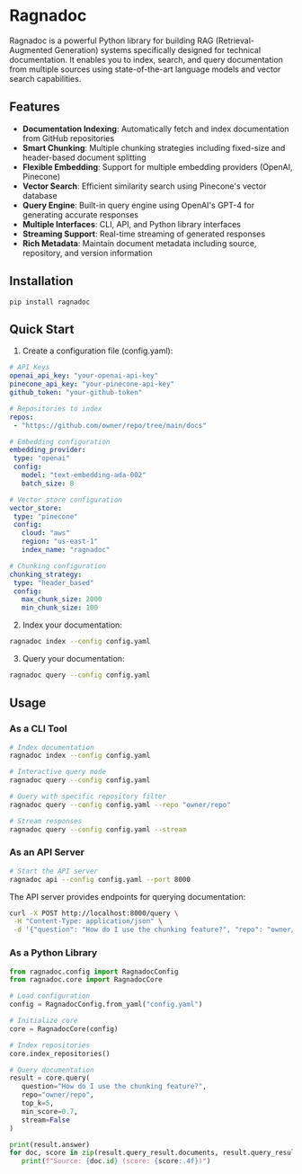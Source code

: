 # Ragnadoc

Ragnadoc is a powerful Python library for building RAG (Retrieval-Augmented Generation) systems specifically designed for technical documentation. It enables you to index, search, and query documentation from multiple sources using state-of-the-art language models and vector search capabilities.

## Features

- **Documentation Indexing**: Automatically fetch and index documentation from GitHub repositories
- **Smart Chunking**: Multiple chunking strategies including fixed-size and header-based document splitting
- **Flexible Embedding**: Support for multiple embedding providers (OpenAI, Pinecone)
- **Vector Search**: Efficient similarity search using Pinecone's vector database
- **Query Engine**: Built-in query engine using OpenAI's GPT-4 for generating accurate responses
- **Multiple Interfaces**: CLI, API, and Python library interfaces
- **Streaming Support**: Real-time streaming of generated responses
- **Rich Metadata**: Maintain document metadata including source, repository, and version information

## Installation

`pip install ragnadoc`

## Quick Start

1. Create a configuration file (config.yaml):

```yaml
# API Keys
openai_api_key: "your-openai-api-key"
pinecone_api_key: "your-pinecone-api-key"
github_token: "your-github-token"

# Repositories to index
repos:
 - "https://github.com/owner/repo/tree/main/docs"

# Embedding configuration
embedding_provider:
 type: "openai"
 config:
   model: "text-embedding-ada-002"
   batch_size: 8

# Vector store configuration
vector_store:
 type: "pinecone"
 config:
   cloud: "aws"
   region: "us-east-1"
   index_name: "ragnadoc"

# Chunking configuration
chunking_strategy:
 type: "header_based"
 config:
   max_chunk_size: 2000
   min_chunk_size: 100
```

2. Index your documentation:

```bash
ragnadoc index --config config.yaml
```

3. Query your documentation:

```bash
ragnadoc query --config config.yaml
```

## Usage

### As a CLI Tool

```bash
# Index documentation
ragnadoc index --config config.yaml

# Interactive query mode
ragnadoc query --config config.yaml

# Query with specific repository filter
ragnadoc query --config config.yaml --repo "owner/repo"

# Stream responses
ragnadoc query --config config.yaml --stream
```

### As an API Server

```bash
# Start the API server
ragnadoc api --config config.yaml --port 8000
```

The API server provides endpoints for querying documentation:

```bash
curl -X POST http://localhost:8000/query \
 -H "Content-Type: application/json" \
 -d '{"question": "How do I use the chunking feature?", "repo": "owner/repo"}'
```

### As a Python Library

```python
from ragnadoc.config import RagnadocConfig
from ragnadoc.core import RagnadocCore

# Load configuration
config = RagnadocConfig.from_yaml("config.yaml")

# Initialize core
core = RagnadocCore(config)

# Index repositories
core.index_repositories()

# Query documentation
result = core.query(
   question="How do I use the chunking feature?",
   repo="owner/repo",
   top_k=5,
   min_score=0.7,
   stream=False
)

print(result.answer)
for doc, score in zip(result.query_result.documents, result.query_result.scores):
   print(f"Source: {doc.id} (score: {score:.4f})")
```